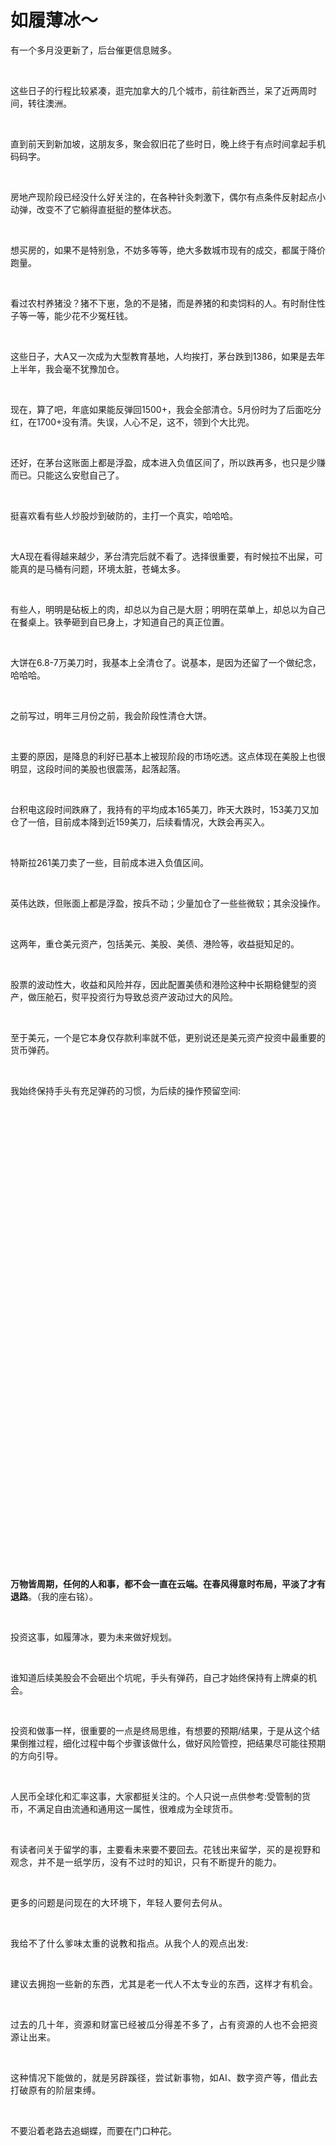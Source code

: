 # 如履薄冰～

<p style="visibility: visible;">有一个多月没更新了，后台催更信息贼多。</p><p style="visibility: visible;"><br style="visibility: visible;"></p><p style="visibility: visible;">这些日子的行程比较紧凑，逛完加拿大的几个城市，前往新西兰，呆了近两周时间，转往澳洲。</p><p style="visibility: visible;"><br style="visibility: visible;"></p><p style="visibility: visible;">直到前天到新加坡，这朋友多，聚会叙旧花了些时日，晚上终于有点时间拿起手机码码字。</p><p style="visibility: visible;"><br style="visibility: visible;"></p><p style="visibility: visible;">房地产现阶段已经没什么好关注的，在各种针灸刺激下，偶尔有点条件反射起点小动弹，改变不了它躺得直挺挺的整体状态。</p><p style="visibility: visible;"><br style="visibility: visible;"></p><p style="visibility: visible;">想买房的，如果不是特别急，不妨多等等，绝大多数城市现有的成交，都属于降价跑量。</p><p style="visibility: visible;"><br style="visibility: visible;"></p><p style="visibility: visible;">看过农村养猪没？猪不下崽，急的不是猪，而是养猪的和卖饲料的人。有时耐住性子等一等，能少花不少冤枉钱。</p><p style="visibility: visible;"><br style="visibility: visible;"></p><p style="visibility: visible;">这些日子，大A又一次成为大型教育基地，人均挨打，茅台跌到1386，如果是去年上半年，我会毫不犹豫加仓。</p><p style="visibility: visible;"><br style="visibility: visible;"></p><p style="visibility: visible;">现在，算了吧，年底如果能反弹回1500+，我会全部清仓。5月份时为了后面吃分红，在1700+没有清。失误，人心不足，这不，领到个大比兜。</p><p style="visibility: visible;"><br style="visibility: visible;"></p><p style="visibility: visible;">还好，在茅台这账面上都是浮盈，成本进入负值区间了，所以跌再多，也只是少赚而已。只能这么安慰自己了。</p><p style="visibility: visible;"><br style="visibility: visible;"></p><p style="visibility: visible;">挺喜欢看有些人炒股炒到破防的，主打一个真实，哈哈哈。</p><p style="visibility: visible;"><br style="visibility: visible;"></p><p style="visibility: visible;">大A现在看得越来越少，茅台清完后就不看了。选择很重要，有时候拉不出屎，可能真的是马桶有问题，环境太脏，苍蝇太多。</p><p style="visibility: visible;"><br style="visibility: visible;"></p><p style="visibility: visible;">有些人，明明是砧板上的肉，却总以为自己是大厨；明明在菜单上，却总以为自己在餐桌上。铁拳砸到自已身上，才知道自己的真正位置。</p><p style="visibility: visible;"><br style="visibility: visible;"></p><p style="visibility: visible;">大饼在6.8-7万美刀时，我基本上全清仓了。说基本，是因为还留了一个做纪念，哈哈哈。</p><p style="visibility: visible;"><br style="visibility: visible;"></p><p style="visibility: visible;">之前写过，明年三月份之前，我会阶段性清仓大饼。</p><p style="visibility: visible;"><br style="visibility: visible;"></p><p style="visibility: visible;">主要的原因，是降息的利好已基本上被现阶段的市场吃透。这点体现在美股上也很明显，这段时间的美股也很震荡，起落起落。</p><p><br></p><p>台积电这段时间跌麻了，我持有的平均成本165美刀，昨天大跌时，153美刀又加仓了一倍，目前成本降到近159美刀，后续看情况，大跌会再买入。</p><p><br></p><p>特斯拉261美刀卖了一些，目前成本进入负值区间。</p><p><br></p><p>英伟达跌，但账面上都是浮盈，按兵不动；少量加仓了一些些微软；其余没操作。</p><p><br></p><p>这两年，重仓美元资产，包括美元、美股、美债、港险等，收益挺知足的。</p><p><br></p><p>股票的波动性大，收益和风险并存，因此配置美债和港险这种中长期稳健型的资产，做压舱石，熨平投资行为导致总资产波动过大的风险。</p><p><br></p><p>至于美元，一个是它本身仅存款利率就不低，更别说还是美元资产投资中最重要的货币弹药。</p><p><br></p><p>我始终保持手头有充足弹药的习惯，为后续的操作预留空间:</p><section><section style="display: inline-block;"><img data-ratio="1.0944444444444446" data-type="jpg" data-w="1080" style="width: 677px !important; height: 740.939px !important;" data-src="https://mmbiz.qpic.cn/mmbiz_png/OywhRh06vTkgmZjSs7sZo9eULm8JKjmZicD6icPjQGPFyCYDGqDQUCC3OlwokO1ZvDjay03D5Q8mN1usa3tsjcMQ/640?wx_fmt=png" data-original-style="height: auto !important;" data-index="1" src="data:image/svg+xml,%3C%3Fxml version='1.0' encoding='UTF-8'%3F%3E%3Csvg width='1px' height='1px' viewBox='0 0 1 1' version='1.1' xmlns='http://www.w3.org/2000/svg' xmlns:xlink='http://www.w3.org/1999/xlink'%3E%3Ctitle%3E%3C/title%3E%3Cg stroke='none' stroke-width='1' fill='none' fill-rule='evenodd' fill-opacity='0'%3E%3Cg transform='translate(-249.000000, -126.000000)' fill='%23FFFFFF'%3E%3Crect x='249' y='126' width='1' height='1'%3E%3C/rect%3E%3C/g%3E%3C/g%3E%3C/svg%3E" class="js_img_placeholder wx_img_placeholder" _width="677px" alt="图片"></section></section><p><span style="font-weight: bold;">万物皆周期，任何的人和事，都不会一直在云端。在春风得意时布局，平淡了才有退路</span>。（我的座右铭）。</p><p><br></p><p>投资这事，如履薄冰，要为未来做好规划。</p><p><br></p><p>谁知道后续美股会不会砸出个坑呢，手头有弹药，自己才始终保持有上牌桌的机会。</p><p><br></p><p>投资和做事一样，很重要的一点是终局思维，有想要的预期/结果，于是从这个结果倒推过程，细化过程中每个步骤该做什么，做好风险管控，把结果尽可能往预期的方向引导。</p><p><br></p><p>人民币全球化和汇率这事，大家都挺关注的。个人只说一点供参考:受管制的货币，不满足自由流通和通用这一属性，很难成为全球货币。</p><p><br></p><p>有读者问关于留学的事，主要看未来要不要回去。<span style="background-color: transparent;letter-spacing: 0.034em;caret-color: var(--weui-BRAND);">花钱出来留学，买的是视野和观念，并不是一纸学历，没有不过时的知识，只有不断提升的能力。</span></p><p><span style="background-color: transparent;letter-spacing: 0.034em;caret-color: var(--weui-BRAND);"><br></span></p><p><span style="background-color: transparent;letter-spacing: 0.034em;caret-color: var(--weui-BRAND);">更多的问题是问现在的大环境下，年轻人要何去何从。</span></p><p><span style="background-color: transparent;letter-spacing: 0.034em;caret-color: var(--weui-BRAND);"><br></span></p><p><span style="background-color: transparent;letter-spacing: 0.034em;caret-color: var(--weui-BRAND);">我给不了什么爹味太重的说教和指点。从我个人的观点出发:</span></p><p><span style="background-color: transparent;letter-spacing: 0.034em;caret-color: var(--weui-BRAND);"><br></span></p><p><span style="background-color: transparent;letter-spacing: 0.034em;caret-color: var(--weui-BRAND);">建议去拥抱一些新的东西，尤其是老一代人不太专业的东西，这样才有机会。</span></p><p><span style="background-color: transparent;letter-spacing: 0.034em;caret-color: var(--weui-BRAND);"><br></span></p><p><span style="background-color: transparent;letter-spacing: 0.034em;caret-color: var(--weui-BRAND);">过去的几十年，资源和财富已经被瓜分得差不多了，占有资源的人也不会把资源让出来。</span></p><p><span style="background-color: transparent;letter-spacing: 0.034em;caret-color: var(--weui-BRAND);"><br></span></p><p><span style="background-color: transparent;letter-spacing: 0.034em;caret-color: var(--weui-BRAND);">这种情况下能做的，就是另辟蹊径，尝试新事物，如AI、数字资产等，借此去打破原有的阶层束缚。</span></p><p><span style="background-color: transparent;letter-spacing: 0.034em;caret-color: var(--weui-BRAND);"><br></span></p><p>不要沿着老路去追蝴蝶，而要在门口种花。</p><p style="display: none;"><mp-style-type data-value="10000"></mp-style-type></p>